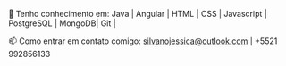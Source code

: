  
💬 Tenho conhecimento em:
 Java | Angular | HTML | CSS | Javascript |  PostgreSQL | MongoDB| Git |  
 

📫 Como entrar em contato comigo: 
silvanojessica@outlook.com | +5521 992856133

